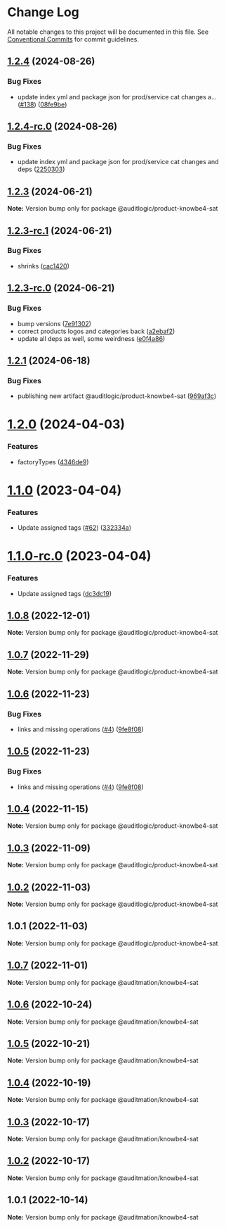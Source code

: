 # Change Log

All notable changes to this project will be documented in this file.
See [Conventional Commits](https://conventionalcommits.org) for commit guidelines.

## [1.2.4](https://github.com/auditlogic/product/compare/@auditlogic/product-knowbe4-sat@1.2.3...@auditlogic/product-knowbe4-sat@1.2.4) (2024-08-26)


### Bug Fixes

* update index yml and package json for prod/service cat changes a… ([#138](https://github.com/auditlogic/product/issues/138)) ([08fe9be](https://github.com/auditlogic/product/commit/08fe9beb1c8457462a19bc69caa02e6212d97e1a))





## [1.2.4-rc.0](https://github.com/auditlogic/product/compare/@auditlogic/product-knowbe4-sat@1.2.3...@auditlogic/product-knowbe4-sat@1.2.4-rc.0) (2024-08-26)


### Bug Fixes

* update index yml and package json for prod/service cat changes and deps ([2250303](https://github.com/auditlogic/product/commit/225030363a363608240135b7ebed386b28f01e4b))





## [1.2.3](https://github.com/auditlogic/product/compare/@auditlogic/product-knowbe4-sat@1.2.3-rc.1...@auditlogic/product-knowbe4-sat@1.2.3) (2024-06-21)

**Note:** Version bump only for package @auditlogic/product-knowbe4-sat





## [1.2.3-rc.1](https://github.com/auditlogic/product/compare/@auditlogic/product-knowbe4-sat@1.2.3-rc.0...@auditlogic/product-knowbe4-sat@1.2.3-rc.1) (2024-06-21)


### Bug Fixes

* shrinks ([cac1420](https://github.com/auditlogic/product/commit/cac14200fefcd8183ab69fe89a47bd3f70f563e9))





## [1.2.3-rc.0](https://github.com/auditlogic/product/compare/@auditlogic/product-knowbe4-sat@1.2.1...@auditlogic/product-knowbe4-sat@1.2.3-rc.0) (2024-06-21)


### Bug Fixes

* bump versions ([7e91302](https://github.com/auditlogic/product/commit/7e913023b8b312150ed7762c32fbbe616be71de5))
* correct products logos and categories back ([a2ebaf2](https://github.com/auditlogic/product/commit/a2ebaf2efe8e232e6ff22c774c456048771f9469))
* update all deps as well, some weirdness ([e0f4a86](https://github.com/auditlogic/product/commit/e0f4a864714e2d3de6bbf3da014d5312fe53be2f))





## [1.2.1](https://github.com/auditlogic/product/compare/@auditlogic/product-knowbe4-sat@1.2.0...@auditlogic/product-knowbe4-sat@1.2.1) (2024-06-18)


### Bug Fixes

* publishing new artifact @auditlogic/product-knowbe4-sat ([969af3c](https://github.com/auditlogic/product/commit/969af3c3f22bad5867f40f4c44daee0d6abc40fd))





# [1.2.0](https://github.com/auditlogic/product/compare/@auditlogic/product-knowbe4-sat@1.1.0...@auditlogic/product-knowbe4-sat@1.2.0) (2024-04-03)


### Features

* factoryTypes ([4346de9](https://github.com/auditlogic/product/commit/4346de92693aee892fccf725338ffc7b80ab182b))





# [1.1.0](https://github.com/auditlogic/product/compare/@auditlogic/product-knowbe4-sat@1.0.8...@auditlogic/product-knowbe4-sat@1.1.0) (2023-04-04)


### Features

* Update assigned tags ([#62](https://github.com/auditlogic/product/issues/62)) ([332334a](https://github.com/auditlogic/product/commit/332334ac1b4a57ff812914e70573c91539a06bf4))





# [1.1.0-rc.0](https://github.com/auditlogic/product/compare/@auditlogic/product-knowbe4-sat@1.0.8...@auditlogic/product-knowbe4-sat@1.1.0-rc.0) (2023-04-04)


### Features

* Update assigned tags ([dc3dc19](https://github.com/auditlogic/product/commit/dc3dc19fc1eed87cbc16dbdcf7131bf46ffcfbb7))





## [1.0.8](https://github.com/auditlogic/product/compare/@auditlogic/product-knowbe4-sat@1.0.7...@auditlogic/product-knowbe4-sat@1.0.8) (2022-12-01)

**Note:** Version bump only for package @auditlogic/product-knowbe4-sat





## [1.0.7](https://github.com/auditlogic/product/compare/@auditlogic/product-knowbe4-sat@1.0.6...@auditlogic/product-knowbe4-sat@1.0.7) (2022-11-29)

**Note:** Version bump only for package @auditlogic/product-knowbe4-sat





## [1.0.6](https://github.com/auditlogic/product/compare/@auditlogic/product-knowbe4-sat@1.0.4...@auditlogic/product-knowbe4-sat@1.0.6) (2022-11-23)


### Bug Fixes

* links and missing operations ([#4](https://github.com/auditlogic/product/issues/4)) ([9fe8f08](https://github.com/auditlogic/product/commit/9fe8f08fe7c57fdb79f991ac35bd6ac2e7dcad38))





## [1.0.5](https://github.com/auditlogic/product/compare/@auditlogic/product-knowbe4-sat@1.0.4...@auditlogic/product-knowbe4-sat@1.0.5) (2022-11-23)


### Bug Fixes

* links and missing operations ([#4](https://github.com/auditlogic/product/issues/4)) ([9fe8f08](https://github.com/auditlogic/product/commit/9fe8f08fe7c57fdb79f991ac35bd6ac2e7dcad38))





## [1.0.4](https://github.com/auditlogic/product/compare/@auditlogic/product-knowbe4-sat@1.0.3...@auditlogic/product-knowbe4-sat@1.0.4) (2022-11-15)

**Note:** Version bump only for package @auditlogic/product-knowbe4-sat





## [1.0.3](https://github.com/auditlogic/product/compare/@auditlogic/product-knowbe4-sat@1.0.2...@auditlogic/product-knowbe4-sat@1.0.3) (2022-11-09)

**Note:** Version bump only for package @auditlogic/product-knowbe4-sat





## [1.0.2](https://github.com/auditlogic/product/compare/@auditlogic/product-knowbe4-sat@1.0.1...@auditlogic/product-knowbe4-sat@1.0.2) (2022-11-03)

**Note:** Version bump only for package @auditlogic/product-knowbe4-sat





## 1.0.1 (2022-11-03)

**Note:** Version bump only for package @auditlogic/product-knowbe4-sat





## [1.0.7](https://github.com/auditmation/store-content/compare/@auditmation/knowbe4-sat@1.0.6...@auditmation/knowbe4-sat@1.0.7) (2022-11-01)

**Note:** Version bump only for package @auditmation/knowbe4-sat





## [1.0.6](https://github.com/auditmation/store-content/compare/@auditmation/knowbe4-sat@1.0.5...@auditmation/knowbe4-sat@1.0.6) (2022-10-24)

**Note:** Version bump only for package @auditmation/knowbe4-sat





## [1.0.5](https://github.com/auditmation/store-content/compare/@auditmation/knowbe4-sat@1.0.4...@auditmation/knowbe4-sat@1.0.5) (2022-10-21)

**Note:** Version bump only for package @auditmation/knowbe4-sat





## [1.0.4](https://github.com/auditmation/store-content/compare/@auditmation/knowbe4-sat@1.0.3...@auditmation/knowbe4-sat@1.0.4) (2022-10-19)

**Note:** Version bump only for package @auditmation/knowbe4-sat





## [1.0.3](https://github.com/auditmation/store-content/compare/@auditmation/knowbe4-sat@1.0.2...@auditmation/knowbe4-sat@1.0.3) (2022-10-17)

**Note:** Version bump only for package @auditmation/knowbe4-sat





## [1.0.2](https://github.com/auditmation/store-content/compare/@auditmation/knowbe4-sat@1.0.1...@auditmation/knowbe4-sat@1.0.2) (2022-10-17)

**Note:** Version bump only for package @auditmation/knowbe4-sat





## 1.0.1 (2022-10-14)

**Note:** Version bump only for package @auditmation/knowbe4-sat
